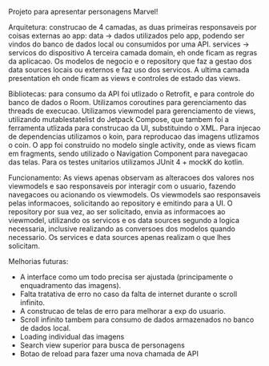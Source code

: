 Projeto para apresentar personagens Marvel!

Arquitetura: 
construcao de 4 camadas, as duas primeiras responsaveis por coisas externas ao app:
data -> dados utilizados pelo app, podendo ser vindos do banco de dados local ou consumidos por
uma API.
services -> servicos do dispositivo
A terceira camada domain, eh onde ficam as regras da aplicacao. Os modelos de negocio e o
repository que faz a gestao dos data sources locais ou externos e faz uso dos servicos.
A ultima camada presentation eh onde ficam as views e controles de estado das views.

Bibliotecas:
para consumo da API foi utlizado o Retrofit, e para controle do banco de dados o Room.
Utilizamos coroutines para gerenciamento das threads de execucao.
Utilizamos viewmodel para gerenciamento de views, utilizando mutablestatelist do Jetpack Compose,
que tambem foi a ferramenta utlizada para construcao da UI, substituindo o XML.
Para injecao de dependencias utilizamos o koin, para reproducao das imagens utlizamos o coin.
O app foi construido no modelo single activity, onde as views ficam em fragments,
sendo utilizado o Navigation Component para navegacao das telas.
Para os testes unitarios utilizamos JUnit 4 + mockK do kotlin.

Funcionamento:
As views apenas observam as alteracoes dos valores nos viewmodels e sao responsaveis por
interagir com o usuario, fazendo navegacoes ou acionando os viewmodels.
Os viewmodels sao responsaveis pelas informacoes, solicitando ao repository e emitindo
para a UI.
O repository por sua vez, ao ser solicitado, envia as informacoes ao viewmodel, 
utilizando os servicos e os data sources segundo a logica necessaria,
inclusive realizando as conversoes dos modelos quando necessario.
Os services e data sources apenas realizam o que lhes solicitam.

Melhorias futuras:
- A interface como um todo precisa ser ajustada (principamente o enquadramento das imagens). 
- Falta tratativa de erro no caso da falta de internet durante o scroll infinito. 
- A construcao de telas de erro para melhorar a exp do usuario.
- Scroll infinito tambem para consumo de dados armazenados no banco de dados local.
- Loading individual das imagens
- Search view superior para busca de personagens
- Botao de reload para fazer uma nova chamada de API